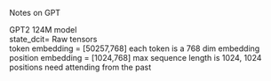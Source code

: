 Notes on GPT  

GPT2 124M model  
state_dcit= Raw tensors  
token embedding = [50257,768] each token is a 768 dim embedding  
position embedding = [1024,768] max sequence length is 1024, 1024 positions need attending from the past  

